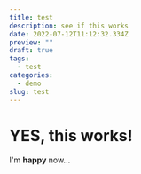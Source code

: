 ```yaml
---
title: test
description: see if this works
date: 2022-07-12T11:12:32.334Z
preview: ""
draft: true
tags:
  - test
categories:
  - demo
slug: test
---
```

# YES, this works!

I'm **happy** now...